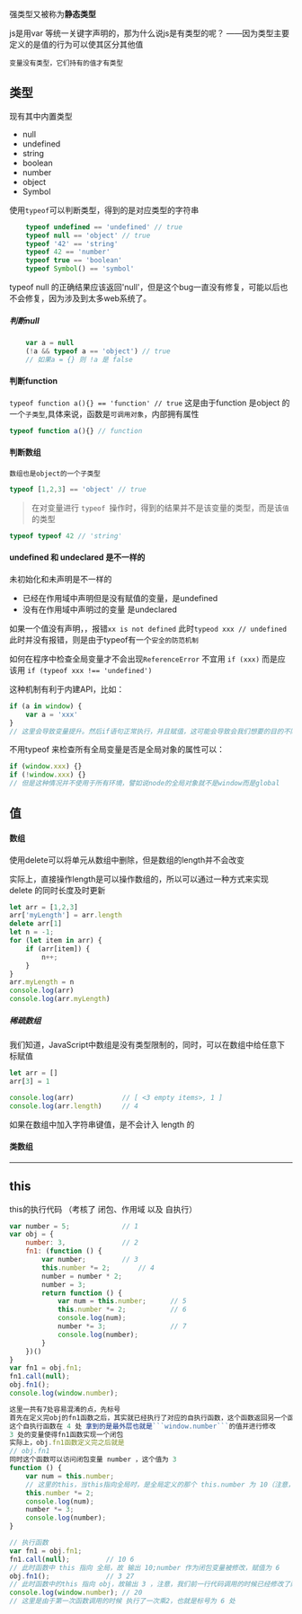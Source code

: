 强类型又被称为**静态类型**

js是用var 等统一关键字声明的，那为什么说js是有类型的呢？
——因为类型主要定义的是值的行为可以使其区分其他值

```变量没有类型，它们持有的值才有类型```

## 类型
现有其中内置类型
* null
* undefined
* string
* boolean
* number
* object
* Symbol

使用```typeof```可以判断类型，得到的是对应类型的字符串
```js
    typeof undefined == 'undefined' // true
    typeof null == 'object' // true
    typeof '42' == 'string'
    typeof 42 == 'number'
    typeof true == 'boolean'
    typeof Symbol() == 'symbol'
```
typeof null 的正确结果应该返回'null'，但是这个bug一直没有修复，可能以后也不会修复，因为涉及到太多web系统了。

##### 判断null
```js
    var a = null
    (!a && typeof a == 'object') // true
    // 如果a = {} 则 !a 是 false
```
#### 判断function
```typeof function a(){} == 'function' // true```
这是由于function 是object 的一个```子类型```,具体来说，函数是```可调用对象```，内部拥有属性
```js
typeof function a(){} // function
```
#### 判断数组
```数组也是object的一个子类型```
```js
typeof [1,2,3] == 'object' // true
```
> 在对变量进行 ```typeof ```操作时，得到的结果并不是该变量的类型，而是该```值```的类型
```js
typeof typeof 42 // 'string'
```
#### undefined 和 undeclared 是不一样的
未初始化和未声明是不一样的
* 已经在作用域中声明但是没有赋值的变量，是undefined
* 没有在作用域中声明过的变量 是undeclared

如果一个值没有声明，，报错```xx is not defined```
此时```typeod xxx // undefined```此时并没有报错，则是由于typeof有一个```安全的防范机制```

如何在程序中检查全局变量才不会出现```ReferenceError```
不宜用
```if (xxx)```
而是应该用
```if (typeof xxx !== 'undefined')```

这种机制有利于内建API，比如：
```js
if (a in window) {
    var a = 'xxx'
}
// 这里会导致变量提升。然后if语句正常执行，并且赋值，这可能会导致会我们想要的目的不同
```
不用typeof 来检查所有全局变量是否是全局对象的属性可以：
```js
if (window.xxx) {}
if (!window.xxx) {}
// 但是这种情况并不使用于所有环境，譬如说node的全局对象就不是window而是global
```

## 值
#### 数组
使用delete可以将单元从数组中删除，但是数组的length并不会改变

实际上，直接操作length是可以操作数组的，所以可以通过一种方式来实现 delete 的同时长度及时更新
```js
let arr = [1,2,3]
arr['myLength'] = arr.length
delete arr[1]
let n = -1;
for (let item in arr) {
    if (arr[item]) {
        n++;
    }
}
arr.myLength = n
console.log(arr)
console.log(arr.myLength)
```
##### 稀疏数组
我们知道，JavaScript中数组是没有类型限制的，同时，可以在数组中给任意下标赋值
```js
let arr = []
arr[3] = 1

console.log(arr)            // [ <3 empty items>, 1 ]
console.log(arr.length)     // 4
```

如果在数组中加入字符串键值，是不会计入 length 的

#### 类数组



----------
## this
this的执行代码 （考核了 闭包、作用域 以及 自执行）
```js
var number = 5;             // 1
var obj = {
    number: 3,              // 2
    fn1: (function () {
        var number;         // 3
        this.number *= 2;       // 4
        number = number * 2;
        number = 3;
        return function () {
            var num = this.number;      // 5
            this.number *= 2;           // 6
            console.log(num);
            number *= 3;                // 7
            console.log(number);
        }
    })()
}
var fn1 = obj.fn1;
fn1.call(null);
obj.fn1();
console.log(window.number);
```
```js
这里一共有7处容易混淆的点，先标号
首先在定义完obj的fn1函数之后，其实就已经执行了对应的自执行函数，这个函数返回另一个函数并赋值给obj.fn1
这个自执行函数在 4 处 拿到的是最外层也就是```window.number```的值并进行修改
3 处的变量使得fn1函数实现一个闭包
实际上，obj.fn1函数定义完之后就是
// obj.fn1
同时这个函数可以访问闭包变量 number ，这个值为 3
function () {
    var num = this.number;      
    // 这里的this，当this指向全局时，是全局定义的那个 this.number 为 10（注意，这个值在 自执行函数 中已经被修改）；‘如果指向obj 则this.number为3 
    this.number *= 2;          
    console.log(num);
    number *= 3;              
    console.log(number);
}
```
```js
// 执行函数
var fn1 = obj.fn1;
fn1.call(null);         // 10 6
// 此时函数中 this 指向 全局，故 输出 10;number 作为闭包变量被修改，赋值为 6
obj.fn1();              // 3 27
// 此时函数中的this 指向 obj，故输出 3 ，注意，我们前一行代码调用的时候已经修改了闭包中变量的值，所以 9 * 3 == 27
console.log(window.number); // 20
// 这里是由于第一次函数调用的时候 执行了一次乘2，也就是标号为 6 处
```
